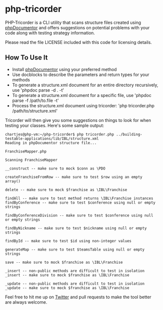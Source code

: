 php-tricorder
=============

PHP-Tricorder is a CLI utility that scans structure files created using [phpDocumentor](http://phpdoc.org)
and offers suggestions on potential problems with your code along with testing
strategy information.

Please read the file LICENSE included with this code for licensing details.

How To Use It
-------------

* Install [phpDocumentor](http://phpdoc.org) using your preferred method
* Use docblocks to describe the parameters and return types for your methods
* To generate a structure.xml document for an entire directory recursively, use 'phpdoc parse -d . -t'
* To generate a structure.xml document for a specific file, use 'phpdoc parse -f /path/to.file -t'
* Process the structure.xml document using tricorder: 'php tricorder.php /path/to/structure.xml'

Tricorder will then give you some suggestions on things to look for when testing
your classes. Here's some sample output:

	chartjes@php-vm:~/php-tricorder$ php tricorder.php ../building-testable-applications/lib/IBL/structure.xml 
	Reading in phpDocumentor structure file...

	FranchiseMapper.php

	Scanning FranchiseMapper

	__construct -- make sure to mock $conn as \PDO

	createFranchiseFromRow -- make sure to test $row using an empty array()

	delete -- make sure to mock $franchise as \IBL\Franchise

	findAll -- make sure to test method returns \IBL\Franchise instances
	findByConference -- make sure to test $conference using null or empty strings

	findByConferenceDivision -- make sure to test $conference using null or empty strings

	findByNickname -- make sure to test $nickname using null or empty strings

	findById -- make sure to test $id using non-integer values

	generateMap -- make sure to test $teamsTable using null or empty strings

	save -- make sure to mock $franchise as \IBL\Franchise

	_insert -- non-public methods are difficult to test in isolation
	_insert -- make sure to mock $franchise as \IBL\Franchise

	_update -- non-public methods are difficult to test in isolation
	_update -- make sure to mock $franchise as \IBL\Franchise
  

Feel free to hit me up on [Twitter](https://twitter.com/grmpyprogrammer) and pull requests
to make the tool better are always welcome. 
